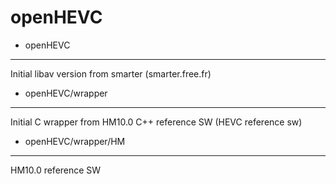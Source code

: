 openHEVC
========


- openHEVC
----------
Initial libav version from smarter (smarter.free.fr)

- openHEVC/wrapper
----------
Initial C wrapper from HM10.0 C++ reference SW (HEVC reference sw)

- openHEVC/wrapper/HM
----------
HM10.0 reference SW
